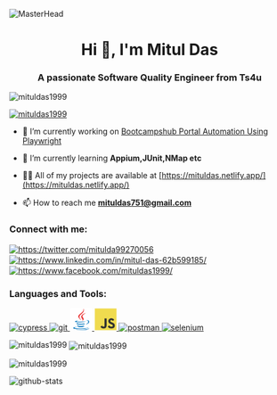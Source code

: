 ![MasterHead](https://engineering.coviam.com/wp-content/uploads/2017/10/gif-banner-messaging-strat.gif)
<h1 align="center">Hi 👋, I'm Mitul Das</h1>
<h3 align="center">A passionate Software Quality Engineer from Ts4u </h3>

<p align="left"> <img src="https://komarev.com/ghpvc/?username=mituldas1999&label=Profile%20views&color=7c51f0&style=flat-square" alt="mituldas1999" /> </p>

<p align="left"> <a href="https://github.com/ryo-ma/github-profile-trophy"><img src="https://github-profile-trophy.vercel.app/?username=mituldas1999" alt="mituldas1999" /></a> </p>

- 🔭 I’m currently working on [Bootcampshub Portal Automation Using Playwright](https://github.com/mituldas1999/Bootcampshub_Portal_Automation_Using_Playwright)

- 🌱 I’m currently learning **Appium,JUnit,NMap etc**

- 👨‍💻 All of my projects are available at [https://mituldas.netlify.app/](https://mituldas.netlify.app/)

- 📫 How to reach me **mituldas751@gmail.com**

<h3 align="left">Connect with me:</h3>
<p align="left">
<a href="https://twitter.com/https://twitter.com/mitulda99270056" target="blank"><img align="center" src="https://raw.githubusercontent.com/rahuldkjain/github-profile-readme-generator/master/src/images/icons/Social/twitter.svg" alt="https://twitter.com/mitulda99270056" height="30" width="40" /></a>
<a href="https://linkedin.com/in/https://www.linkedin.com/in/mitul-das-62b599185/" target="blank"><img align="center" src="https://raw.githubusercontent.com/rahuldkjain/github-profile-readme-generator/master/src/images/icons/Social/linked-in-alt.svg" alt="https://www.linkedin.com/in/mitul-das-62b599185/" height="30" width="40" /></a>
<a href="https://fb.com/https://www.facebook.com/mituldas1999/" target="blank"><img align="center" src="https://raw.githubusercontent.com/rahuldkjain/github-profile-readme-generator/master/src/images/icons/Social/facebook.svg" alt="https://www.facebook.com/mituldas1999/" height="30" width="40" /></a>
</p>

<h3 align="left">Languages and Tools:</h3>
<p align="left"> <a href="https://www.cypress.io" target="_blank" rel="noreferrer"> <img src="https://raw.githubusercontent.com/simple-icons/simple-icons/6e46ec1fc23b60c8fd0d2f2ff46db82e16dbd75f/icons/cypress.svg" alt="cypress" width="40" height="40"/> </a> <a href="https://git-scm.com/" target="_blank" rel="noreferrer"> <img src="https://www.vectorlogo.zone/logos/git-scm/git-scm-icon.svg" alt="git" width="40" height="40"/> </a> <a href="https://www.java.com" target="_blank" rel="noreferrer"> <img src="https://raw.githubusercontent.com/devicons/devicon/master/icons/java/java-original.svg" alt="java" width="40" height="40"/> </a> <a href="https://developer.mozilla.org/en-US/docs/Web/JavaScript" target="_blank" rel="noreferrer"> <img src="https://raw.githubusercontent.com/devicons/devicon/master/icons/javascript/javascript-original.svg" alt="javascript" width="40" height="40"/> </a> <a href="https://postman.com" target="_blank" rel="noreferrer"> <img src="https://www.vectorlogo.zone/logos/getpostman/getpostman-icon.svg" alt="postman" width="40" height="40"/> </a> <a href="https://www.selenium.dev" target="_blank" rel="noreferrer"> <img src="https://raw.githubusercontent.com/detain/svg-logos/780f25886640cef088af994181646db2f6b1a3f8/svg/selenium-logo.svg" alt="selenium" width="40" height="40"/> </a> </p>

<p><img align="left" src="https://github-readme-stats.vercel.app/api/top-langs?username=mituldas1999&show_icons=true&theme=dark&title_color=f5d400&text_color=ffffff&bg_color=030303&cache_seconds=1800&locale=en&layout=compact" alt="mituldas1999" /></p>

<p>&nbsp;<img align="center" src="https://github-readme-stats.vercel.app/api?username=mituldas1999&show_icons=true&theme=dark&title_color=f5d400&text_color=ffffff&cache_seconds=1800&locale=en" alt="mituldas1999" /></p>

<p><img align="center" src="https://github-readme-streak-stats.herokuapp.com/?user=mituldas1999&theme=dark" alt="mituldas1999" /></p>

![github-stats](https://stats.dooboo.io/api/github-stats-advanced?login=mituldas1999)
